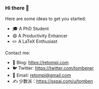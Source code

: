 ### Hi there 👋

Here are some ideas to get you started:

- 🎓 A PhD Student
- 😄 A Productivity Enhancer
- ✏️ A LaTeX Enthusiast

Contact me:

- 📝 Blog: https://retompi.com
- 🐦 Twitter: https://twitter.com/tombener
- 📧 Email: retompi@gmail.com
- ✍️ 少数派：https://sspai.com/u/tomben

